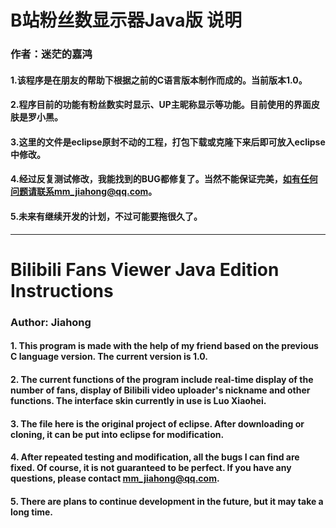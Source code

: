 # B站粉丝数显示器Java版 说明
### 作者：迷茫的嘉鸿
#### 1.该程序是在朋友的帮助下根据之前的C语言版本制作而成的。当前版本1.0。
#### 2.程序目前的功能有粉丝数实时显示、UP主昵称显示等功能。目前使用的界面皮肤是罗小黑。
#### 3.这里的文件是eclipse原封不动的工程，打包下载或克隆下来后即可放入eclipse中修改。
#### 4.经过反复测试修改，我能找到的BUG都修复了。当然不能保证完美，如有任何问题请联系mm_jiahong@qq.com。
#### 5.未来有继续开发的计划，不过可能要拖很久了。
***
# Bilibili Fans Viewer Java Edition Instructions
### Author: Jiahong
#### 1. This program is made with the help of my friend based on the previous C language version. The current version is 1.0.
#### 2. The current functions of the program include real-time display of the number of fans, display of Bilibili video uploader's nickname  and other functions. The interface skin currently in use is Luo Xiaohei.
#### 3. The file here is the original project of eclipse. After downloading or cloning, it can be put into eclipse for modification.
#### 4. After repeated testing and modification, all the bugs I can find are fixed. Of course, it is not guaranteed to be perfect. If you have any questions, please contact mm_jiahong@qq.com.
#### 5. There are plans to continue development in the future, but it may take a long time.
